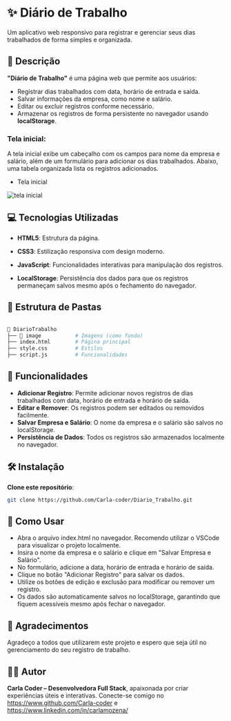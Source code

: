 
# ✨ Diário de Trabalho

Um aplicativo web responsivo para registrar e gerenciar seus dias trabalhados de forma simples e organizada.

## 📜 Descrição

**"Diário de Trabalho"** é uma página web que permite aos usuários:

- Registrar dias trabalhados com data, horário de entrada e saída.
- Salvar informações da empresa, como nome e salário.
- Editar ou excluir registros conforme necessário.
- Armazenar os registros de forma persistente no navegador usando **localStorage**.

### Tela inicial:

A tela inicial exibe um cabeçalho com os campos para nome da empresa e salário, além de um formulário para adicionar os dias trabalhados. Abaixo, uma tabela organizada lista os registros adicionados.

- Tela inicial

![tela inicial](https://github.com/user-attachments/assets/18b6131e-a1da-4db1-99f2-8ce55e1fc0ee)

## 💻 Tecnologias Utilizadas

- **HTML5**: Estrutura da página.

- **CSS3**:  Estilização responsiva com design moderno.

- **JavaScript**: Funcionalidades interativas para manipulação dos registros.

- **LocalStorage**:  Persistência dos dados para que os registros permaneçam salvos mesmo após o fechamento do navegador.

## 📂 Estrutura de Pastas

```bash

📂 DiarioTrabalho
├── 📁 image           # Imagens (como fundo)
├── index.html        # Página principal
├── style.css         # Estilos
├── script.js         # Funcionalidades

```

## 🌟 Funcionalidades

- **Adicionar Registro**: Permite adicionar novos registros de dias trabalhados com data, horário de entrada e horário de saída.
- **Editar e Remover**: Os registros podem ser editados ou removidos facilmente.
- **Salvar Empresa e Salário**: O nome da empresa e o salário são salvos no localStorage.
- **Persistência de Dados**: Todos os registros são armazenados localmente no navegador.

## 🛠️ Instalação

**Clone este repositório**:

```bash
git clone https://github.com/Carla-coder/Diario_Trabalho.git
```

## 🚀 Como Usar

- Abra o arquivo index.html no navegador. Recomendo utilizar o VSCode para visualizar o projeto localmente.
- Insira o nome da empresa e o salário e clique em "Salvar Empresa e Salário".
- No formulário, adicione a data, horário de entrada e horário de saída.
- Clique no botão "Adicionar Registro" para salvar os dados.
- Utilize os botões de edição e exclusão para modificar ou remover um registro.
- Os dados são automaticamente salvos no localStorage, garantindo que fiquem acessíveis mesmo após fechar o navegador.

## 🙏 Agradecimentos

Agradeço a todos que utilizarem este projeto e espero que seja útil no gerenciamento do seu registro de trabalho.

## 👩‍💻 Autor

**Carla Coder – Desenvolvedora Full Stack**, apaixonada por criar experiências úteis e interativas. Conecte-se comigo no https://www.github.com/Carla-coder e https://www.linkedin.com/in/carlamozena/

